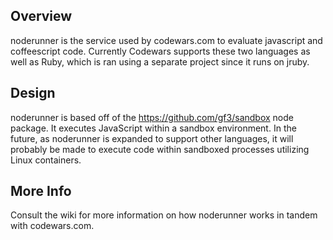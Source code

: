 ## Overview

noderunner is the service used by codewars.com to evaluate javascript and coffeescript code. 
Currently Codewars supports these two languages as well as Ruby, which is ran using a separate project since it runs on jruby.

## Design

noderunner is based off of the https://github.com/gf3/sandbox node package. It executes JavaScript within a sandbox environment. 
In the future, as noderunner is expanded to support other languages, it will probably be made to execute code within sandboxed
processes utilizing Linux containers. 


## More Info

Consult the wiki for more information on how noderunner works in tandem with codewars.com. 
